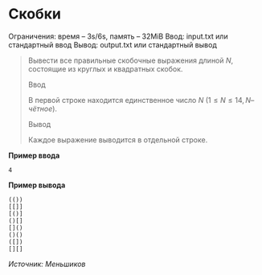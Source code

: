 # Скобки

Ограничения: время – 3s/6s, память – 32MiB Ввод: input.txt или стандартный ввод Вывод: output.txt или стандартный вывод

> Вывести все правильные скобочные выражения длиной $N$, состоящие из круглых и квадратных скобок.
>
> Ввод
>
> В первой строке находится единственное число $N$ $(1 ≤ N ≤ 14, N – чётное)$.
>
> Вывод
>
> Каждое выражение выводится в отдельной строке.

**Пример ввода**
```
4
```
**Пример вывода**
```
(())
[[]]
[()]
()[]
[]()
()()
([])
[][]
```

*Источник: Меньшиков*
